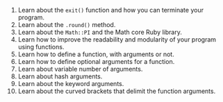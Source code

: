 1. Learn about the `exit()` function and how you can terminate your program.
2. Learn about the `.round()` method.
3. Learn about the `Math::PI` and the Math core Ruby library.
4. Learn how to improve the readability and modularity of your program using functions.
5. Learn how to define a function, with arguments or not.
6. Learn how to define optional arguments for a function.
7. Learn about variable number of arguments.
8. Learn about hash arguments.
9. Learn about the keyword arguments.
10. Learn about the curved brackets that delimit the function arguments.
